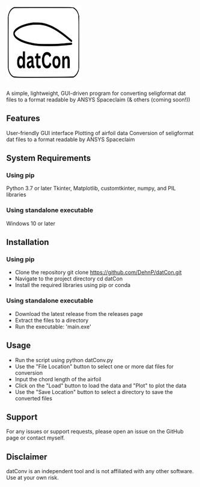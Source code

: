 # <img src="src/datCon/Assets/datCon.svg" width='200' height='200'>
A simple, lightweight, GUI-driven program for converting seligformat dat files to a format readable by ANSYS Spaceclaim (& others (coming soon!))

## Features
User-friendly GUI interface
Plotting of airfoil data
Conversion of seligformat dat files to a format readable by ANSYS Spaceclaim

## System Requirements
### Using pip
Python 3.7 or later
Tkinter, Matplotlib, customtkinter, numpy, and PIL libraries
### Using standalone executable
Windows 10 or later

## Installation
### Using pip
- Clone the repository git clone https://github.com/DehnP/datCon.git
- Navigate to the project directory cd datCon
- Install the required libraries using pip or conda
### Using standalone executable
- Download the latest release from the releases page
- Extract the files to a directory
- Run the executable: 'main.exe'
## Usage
- Run the script using python datConv.py
- Use the "File Location" button to select one or more dat files for conversion
- Input the chord length of the airfoil
- Click on the "Load" button to load the data and "Plot" to plot the data
- Use the "Save Location" button to select a directory to save the converted files

## Support
For any issues or support requests, please open an issue on the GitHub page or contact myself.

## Disclaimer
datConv is an independent tool and is not affiliated with any other software. Use at your own risk.